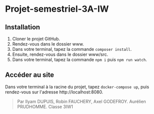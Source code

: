 # Projet-semestriel-3A-IW

## Installation

1. Cloner le projet GitHub.
2. Rendez-vous dans le dossier www.
3. Dans votre terminal, tapez la commande `composer install`.
4. Ensuite, rendez-vous dans le dossier www/src.
5. Dans votre terminal, tapez la commande `npm i` puis `npm run watch`.

## Accéder au site

Dans votre terminal à la racine du projet, tapez `docker-compose up`,
puis rendez-vous sur l'adresse http://localhost:8080.

> Par Ilyam DUPUIS, Robin FAUCHERY, Axel GODEFROY. Aurélien PRUDHOMME. Classe 3IW1
